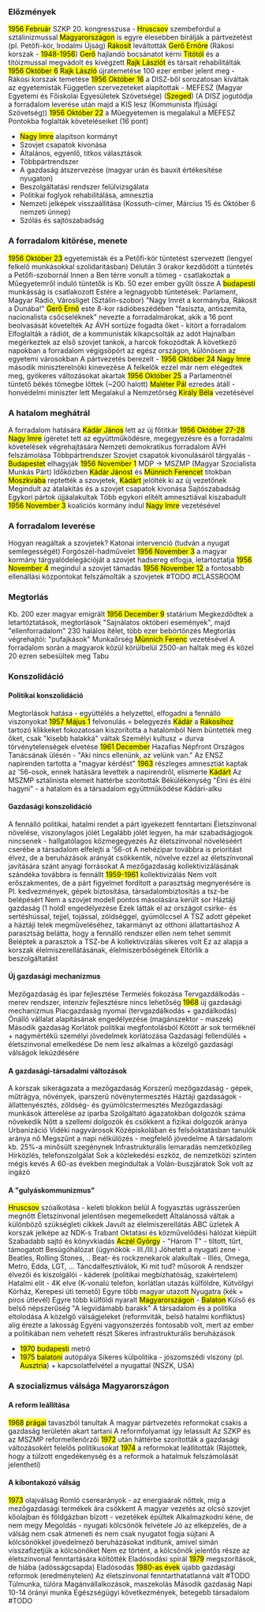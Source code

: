 ### Előzmények
<mark class="hltr-orange">1956 Február</mark> SZKP 20. kongresszusa - <mark class="hltr-cyan">Hruscsov</mark> szembefordul a sztálinizmussal
<mark class="hltr-green">Magyarországon</mark> is egyre élesebben bírálják a pártvezetést (pl. Petőfi-kör, Irodalmi Újság)
<mark class="hltr-cyan">Rákosit</mark> leváltották <mark class="hltr-cyan">Gerő Ernőre</mark> (Rákosi korszak - <mark class="hltr-orange">1948-1956</mark>)
<mark class="hltr-cyan">Gerő</mark> hajlandó bocsánatot kérni <mark class="hltr-cyan">Titótól</mark> és a titóizmussal megvádolt és kivégzett <mark class="hltr-cyan">Rajk Lászlót</mark> és társait rehabilitálták
<mark class="hltr-orange">1956 Október 6</mark> <mark class="hltr-cyan">Rajk László</mark> újratemetése
100 ezer ember jelent meg - Rákosi korszak temetése
<mark class="hltr-orange">1956 Október 16</mark> a DISZ-ből sorozatosan kiváltak az egyetemisták
Független szervezeteket alapítottak - MEFESZ (Magyar Egyetemi és Főiskolai Egyesületek Szövetsége) (<mark class="hltr-green">Szeged</mark>)
(A DISZ jogutódja a forradalom leverése után majd a KIS lesz (Kommunista Ifjúsági Szövetség))
<mark class="hltr-orange">1956 Október 22</mark> a Műegyetemen is megalakul a MEFESZ
Pontokba foglalták követeléseiket (16 pont)
- <mark class="hltr-cyan">Nagy Imre</mark> alapítson kormányt
- Szovjet csapatok kivonása
- Általános, egyenlő, titkos választások
- Többpártrendszer
- A gazdaság átszervezése (magyar urán és bauxit értékesítése nyugaton)
- Beszolgáltatási rendszer felülvizsgálata
- Politikai foglyok rehabilitálása, amnesztia
- Nemzeti jelképek visszaállítása (Kossuth-címer, Március 15 és Október 6 nemzeti ünnep)
- Szólás és sajtószabadság
### A forradalom kitörése, menete
<mark class="hltr-orange">1956 Október 23</mark> egyetemisták és a Petőfi-kör tüntetést szervezett (lengyel felkelő munkásokkal szolidaritásban)
Délután 3 órakor kezdődött a tüntetés a Petőfi-szobornál
Innen a Ben térre vonult a tömeg - csatlakoztak a Műegyetemről induló tüntetők is
Kb. 50 ezer ember gyűlt össze
A <mark class="hltr-green">budapesti</mark> munkásság is csatlakozott
Estére a legnagyobb tüntetések: Parlament, Magyar Rádió, Városliget (Sztálin-szobor)
"Nagy Imrét a kormányba, Rákosit a Dunába!"
<mark class="hltr-cyan">Gerő Ernő</mark> este 8-kor rádióbeszédében "fasiszta, antiszemita, nacionalista csőcseléknek" nevezte a forradalmárokat, akik a 16 pont beolvasását követelték
Az ÁVH sortüze fogadta őket - kitört a forradalom
Elfoglalták a rádiót, de a kommunisták kikapcsolták az adót
Hajnalban megérkeztek az első szovjet tankok, a harcok fokozódtak
A következő napokban a forradalom végigsöpört az egész országon, különösen az egyetemi városokban
A pártvezetés berezelt - <mark class="hltr-orange">1956 Október 24</mark> <mark class="hltr-cyan">Nagy Imre</mark> második miniszterelnöki kinevezése
A felkelők ezzel már nem elégedtek meg, gyökeres változásokat akartak
<mark class="hltr-orange">1956 Október 25</mark> a Parlamentnél tüntető békés tömegbe lőttek (~200 halott)
<mark class="hltr-cyan">Maléter Pál</mark> ezredes átáll - honvédelmi miniszter lett
Megalakul a Nemzetőrség <mark class="hltr-cyan">Király Béla</mark> vezetésével
### A hatalom meghátrál
A forradalom hatására <mark class="hltr-cyan">Kádár János</mark> lett az új főtitkár
<mark class="hltr-orange">1956 Október 27-28</mark> <mark class="hltr-cyan">Nagy Imre</mark> ígéretet tett az együttműködésre, megegyezésre és a forradalmi követelések végrehajtására
Nemzeti demokratikus forradalom
ÁVH felszámolása
Többpártrendszer
Szovjet csapatok kivonulásáról tárgyalás - <mark class="hltr-green">Budapestet</mark> elhagyják
<mark class="hltr-orange">1956 November 1</mark> MDP -> MSZMP (Magyar Szocialista Munkás Párt)
Időközben <mark class="hltr-cyan">Kádár Jánost</mark> és <mark class="hltr-cyan">Münnich Ferencet</mark> titokban <mark class="hltr-green">Moszkvába</mark> reptették a szovjetek, <mark class="hltr-cyan">Kádárt</mark> jelölték ki az új vezetőnek
Megindult az átalakítás és a szovjet csapatok kivonása
Sajtószabadság
Egykori pártok újjáalakultak
Több egykori elítélt amnesztiával kiszabadult
<mark class="hltr-orange">1956 November 3</mark> koalíciós kormány indul <mark class="hltr-cyan">Nagy Imre</mark> vezetésével
### A forradalom leverése
Hogyan reagáltak a szovjetek?
Katonai intervenció (tudván a nyugat semlegességét)
Forgószél-hadművelet
<mark class="hltr-orange">1956 November 3</mark> a magyar kormány tárgyalódelegációját a szovjet hadsereg elfogja, letartóztatja
<mark class="hltr-orange">1956 November 4</mark> megindul a szovjet támadás
<mark class="hltr-orange">1956 November 12</mark> a fontosabb ellenállási központokat felszámolták a szovjetek
#TODO #CLASSROOM 
### Megtorlás
Kb. 200 ezer magyar emigrált
<mark class="hltr-orange">1956 December 9</mark> statárium
Megkezdődtek a letartóztatások, megtorlások
"Sajnálatos októberi események", majd "ellenforradalom"
230 halálos ítélet, több ezer bebörtönzés
Megtorlás végrehajtói: "pufajkások"
Munkaőrség <mark class="hltr-cyan">Münnich Ferenc</mark> vezetésével
A forradalom során a magyarok közül körülbelül 2500-an haltak meg és közel 20 ezren sebesültek meg
Tabu
### Konszolidáció
#### Politikai konszolidáció
Megtorlások hatása - együttélés a helyzettel, elfogadni a fennálló viszonyokat
<mark class="hltr-orange">1957 Május 1</mark> felvonulás = belegyezés
<mark class="hltr-cyan">Kádár</mark> a <mark class="hltr-cyan">Rákosihoz</mark> tartozó klikkeket fokozatosan kiszorította a hatalomból
Nem büntették meg őket, csak "kisebb halakká" váltak
Személyi kultusz + durva törvénytelenségek elvetése
<mark class="hltr-orange">1961 December</mark> Hazafias Népfront Országos Tanácsának ülésén - "Aki nincs ellenünk, az velünk van."
Az ENSZ napirenden tartotta a "magyar kérdést"
<mark class="hltr-orange">1963</mark> részleges amnesztiát kaptak az '56-osok, ennek hatására levették a napirendről, elismerte <mark class="hltr-cyan">Kádárt</mark>
Az MSZMP sztálinista elemeit háttérbe szorították
Békülékenység
"Élni és élni hagyni" - a hatalom és a társadalom együttműködése
Kádári-alku
#### Gazdasági konszolidáció
A fennálló politikai, hatalmi rendet a párt igyekezett fenntartani
Életszínvonal növelése, viszonylagos jólét
Legalább jólét legyen, ha már szabadságjogok nincsenek - hallgatólagos közmegegyezés
Az életszínvonal növeléséért cserébe a társadalom elfelejti a '56-ot
A nehézipar továbbra is prioritást élvez, de a beruházások arányát csökkentik, növelve ezzel az életszínvonal javítására szánt anyagi forrásokat
A mezőgazdaság kollektivizálásának szándéka továbbra is fennállt
<mark class="hltr-orange">1959-1961</mark> kollektivizálás
Nem volt erőszakmentes, de a párt figyelmet fordított a parasztság megnyerésére is
Pl. kedvezmények, gépek biztosítása, társadalombiztosítás a tsz-be belépésért
Nem a szovjet modell pontos másolására került sor
Háztáji gazdaság (1 hold) engedélyezése
Ezek látták el az országot csirke- és sertéshússal, tejjel, tojással, zöldséggel, gyümölccsel
A TSZ adott gépeket a háztáji telek megműveléséhez, takarmányt az otthoni állattartáshoz
A parasztság belátta, hogy a fennálló rendszer ellen nem tehet semmit
Beléptek a parasztok a TSZ-be
A kollektivizálás sikeres volt
Ez az alapja a korszak élelmiszerellátásának, élelmiszerbőségének
Eltörlik a beszolgáltatást
#### Új gazdasági mechanizmus
Mezőgazdaság és ipar fejlesztése
Termelés fokozása
Tervgazdálkodás - merev rendszer, intenzív fejlesztésre nincs lehetőség
<mark class="hltr-orange">1968</mark> új gazdasági mechanizmus
Piacgazdaság nyomai (tervgazdálkodás + gazdálkodás)
Önálló vállalat alapításának engedélyezése (magánszektor - maszek)
Második gazdaság
Korlátok politikai megfontolásból
Kötött ár sok terméknél + nagymértékű személyi jövedelmek korlátozása
Gazdasági fellendülés + életszínvonal emelkedése
De nem lesz alkalmas a közelgő gazdasági válságok leküzdésére
#### A gazdasági-társadalmi változások
A korszak sikerágazata a mezőgazdaság
Korszerű mezőgazdaság - gépek, műtrágya, növények, iparszerű növénytermesztés
Háztáji gazdaságok - állattenyésztés, zöldség- és gyümölcstermesztés
Mezőgazdasági munkások átterelése az iparba
Szolgáltató ágazatokban dolgozók száma növekedik
Nőtt a szellemi dolgozók és csökkent a fizikai dolgozók aránya
Urbanizáció
Vidéki nagyvárosok
Középiskolában és felsőoktatásban tanulók aránya nő
Megszűnt a napi nélkülözés - megfelelő jövedelme
A társadalom kb. 25%-a minősült szegénynek
Infrastrukturális lemaradás nemzetközileg
Hírközlés, telefonszolgálat
Sok a közlekedési eszköz, de nemzetközi szinten mégis kevés
A 60-as években megindultak a Volán-buszjáratok
Sok volt az ingázó
#### A "gulyáskommunizmus"
<mark class="hltr-cyan">Hruscsov</mark> szóalkotása - keleti blokkon belül 
A fogyasztás ugrásszerűen megnőtt
Életszínvonal jelentősen megemelkedett
Általánossá váltak a különböző szükségleti cikkek
Javult az élelmiszerellátás
ABC üzletek
A korszak jelképe az NDK-s Trabant
Oktatási és közművelődési hálózat kiépült
Szabadabb sajtó és könyvkiadás
<mark class="hltr-cyan">Aczél György</mark> - "Három T" - tiltott, tűrt, támogatott
Besúgóhálózat (ügynökök - III./III.)
Jöhetett a nyugati zene - Beatles, Rolling Stones, ..
Beat- és rockzenekarok alakultak - Illés, Omega, Metro, Edda, LGT, ...
Táncdalfesztiválok, Ki mit tud? műsorok
A rendszer élvezői és kiszolgálói - káderek (politikai megbízhatóság, szakértelem)
Hatalmi elit - 4K elve (K-vonalú telefon, korlátlan utazás külföldre, Kútvölgyi Kórház, Kerepesi úti temető)
Egyre több magyar utazott Nyugatra (kék + piros útlevél)
Egyre több külföldi nyaralt <mark class="hltr-green">Magyarországon</mark> - <mark class="hltr-green">Balaton</mark>
Külső és belső népszerűség
"A legvidámabb barakk"
A társadalom és a politika eltolodása
A közelgő válságjeleket (reformviták, belső hatalmi konfliktus) alig érezte a lakosság
Egyéni vagyonszerzés fontosabb volt, mert az ember a politikában nem vehetett részt
Sikeres infrastrukturális beruházások
- <mark class="hltr-orange">1970</mark> <mark class="hltr-green">budapesti</mark> metró
- <mark class="hltr-orange">1975</mark> <mark class="hltr-green">balatoni</mark> autópálya
Sikeres külpolitika - jószomszédi viszony (pl. <mark class="hltr-green">Ausztria</mark>) + kapcsolatfelvétel a nyugattal (NSZK, USA)
### A szocializmus válsága Magyarországon
#### A reform leállítása
<mark class="hltr-orange">1968</mark> <mark class="hltr-green">prágai</mark> tavaszból tanultak
A magyar pártvezetés reformokat csakis a gazdaság területén akart tartani
A reformfolyamat így lelassult
Az SZKP és az MSZMP reformellenőrzői <mark class="hltr-orange">1972</mark> után háttérbe szorították a gazdasági változásokért felelős politikusokat
<mark class="hltr-orange">1974</mark> a reformokat leállították
(Rájöttek, hogy a túlzott engedékenység és a reformok a hatalmuk felszámolását jelentheti)
#### A kibontakozó válság
<mark class="hltr-orange">1973</mark> olajválság
Romló cserearányok - az energiaárak nőttek, míg a mezőgazdasági termékek ára csökkent
A magyar vezetés az olcsó szovjet kőolajban és földgázban bízott - vezetékek épültek
Alkalmazkodni kéne, de nem megy
Megoldás - nyugati kölcsönök felvétele
Jó az elképzelés, de a válság nem csak átmeneti és nem csak nyugatot fogja sújtani
A kölcsönökkel jövedelmező beruházásokat indítunk, amivel simán visszafizetjük a kölcsönöket
Nem ez történt, a kölcsönök jelentős része az életszínvonal fenntartására költötték
Eladósodási spirál
<mark class="hltr-orange">1979</mark> megszorítások, de hiába (adósságcsapda)
Eladósodás
<mark class="hltr-orange">1980-as évek</mark> újabb gazdasági reformok (eredménytelen)
Az életszínvonal fenntarthatatlanná vált
#TODO 
Túlmunka, túlóra
Magánvállalkozások, maszekolás
Második gazdaság
Napi 10-14 órányi munka
Egészségügyi következmények, betegebb társadalom
#TODO 